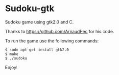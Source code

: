 # Sudoku-gtk

Sudoku game using gtk2.0 and C.

Thanks to https://github.com/ArnaudPec for his code.

To run the game use the following commands:

    $ sudo apt-get install gtk2.0
    $ make
    $ ./sudoku

Enjoy!
